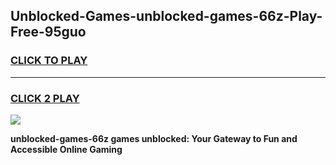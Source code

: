 
## Unblocked-Games-unblocked-games-66z-Play-Free-95guo
<h3>
<a href="https://premium76.site?title=unblocked-games-66z&ref=20A">CLICK TO PLAY</a></h3>
<hr>

<h3>
<a href="https://premium76.site?title=unblocked-games-66z&ref=20A">CLICK 2 PLAY</a>
  
</h3>

<a href="https://premium76.site?title=unblocked-games-66z&ref=20A"><img src="https://clearcache.store/games.png"></a>


**unblocked-games-66z games unblocked: Your Gateway to Fun and Accessible Online Gaming**
